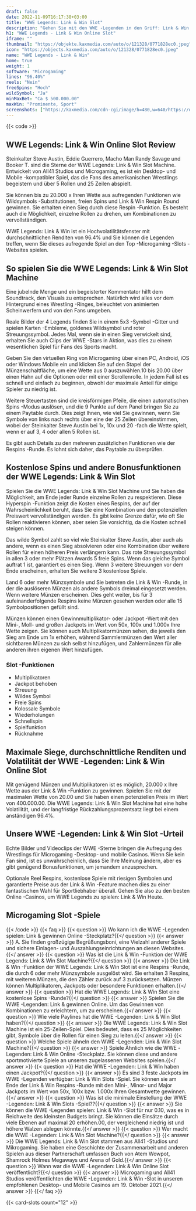 ```yaml
---
draft: false
date: 2022-11-09T16:17:38+03:00
title: "WWE Legends: Link & Win Slot"
description: "Gehen Sie mit den WWE -Legenden in den Griff: Link & Win in unserer vollständigen Bewertung des Gameplays, den Funktionen und wo man es mit dem besten Casino -Bonus spielen kann."
h1: "WWE Legends - Link & Win Online Slot"
iframe: ""
thumbnail: "https://objekte.kaxmedia.com/auto/o/121328/0771828ec0.jpeg"
icon: "https://objects.kaxmedia.com/auto/o/121328/0771828ec0.jpeg"
name: "WWE Legends - Link & Win"
home: true
weight: 1
software: "Microgaming"
lines: "96.40%"
reels: "Nein"
freeSpins: "Hoch"
wildSymbol: "Ja"
minMaxBet: "Ca $ 500.000.00"
maxWin: "Prominente, Sport"
screenshots: ["https://kaxmedia.com/cdn-cgi/image/h=480,w=640/https://objects.kaxmedia.com/auto/o/121331/4817022eee.jpeg"]
---
```


{{< code >}}<h2>WWE Legends: Link & Win Online Slot Review</h2><p>Steinkalter Steve Austin, Eddie Guerrero, Macho Man Randy Savage und Booker T. sind die Sterne der WWE Legends: Link & Win Slot Machine. Entwickelt von All41 Studios und Microgaming, es ist ein Desktop- und Mobile -kompatibler Spiel, das die Fans des amerikanischen Wrestlings begeistern und über 5 Rollen und 25 Zeilen abspielt.</p><p>Sie können bis zu 20.000 x Ihren Wette aus aufregenden Funktionen wie Wildsymbols -Substitutionen, freien Spins und Link & Win Respin Round gewinnen. Sie erhalten einen Sieg durch diese Respin -Funktion. Es besteht auch die Möglichkeit, einzelne Rollen zu drehen, um Kombinationen zu vervollständigen.</p><p>WWE Legends: Link & Win ist ein Hochvolatilitätsfenster mit durchschnittlichen Renditen von 96.4% und Sie können die Legenden treffen, wenn Sie dieses aufregende Spiel an den Top -Microgaming -Slots -Websites spielen.</p><h2>So spielen Sie die WWE Legends: Link & Win Slot Machine</h2><p>Eine jubelnde Menge und ein begeisterter Kommentator hilft dem Soundtrack, den Visuals zu entsprechen. Natürlich wird alles vor dem Hintergrund eines Wrestling -Ringes, beleuchtet von animierten Scheinwerfern und von den Fans umgeben.</p><p>Reale Bilder der 4 Legends finden Sie in einem 5x3 -Symbol -Gitter und spielen Karten -Embleme, goldenes Wildsymbol und roter Streuungssymbol. Jedes Mal, wenn sie in einen Sieg verwickelt sind, erhalten Sie auch Clips der WWE -Stars in Aktion, was dies zu einem wesentlichen Spiel für Fans des Sports macht.</p><p>Geben Sie den virtuellen Ring von Microgaming über einen PC, Android, iOS oder Windows Mobile ein und klicken Sie auf den Stapel der Münzenschaltfläche, um eine Wette aus 0 auszuwählen.10 bis 20.00 über einen Hahn auf die Optionen oder mit einer Scrollenrolle. In jedem Fall ist es schnell und einfach zu beginnen, obwohl der maximale Anteil für einige Spieler zu niedrig ist.</p><p>Weitere Steuertasten sind die kreisförmigen Pfeile, die einen automatischen Spins -Modus auslösen, und die 9 Punkte auf dem Panel bringen Sie zu einem Paytable durch. Dies zeigt Ihnen, wie viel Sie gewinnen, wenn Sie Symbole von links nach rechts über eine der 25 Zeilen übereinstimmen, wobei der Steinkalter Steve Austin bei 1x, 10x und 20 -fach die Wette spielt, wenn er auf 3, 4 oder allen 5 Rollen ist.</p><p>Es gibt auch Details zu den mehreren zusätzlichen Funktionen wie der Respins -Runde. Es lohnt sich daher, das Paytable zu überprüfen.</p><h2>Kostenlose Spins und andere Bonusfunktionen der WWE Legends: Link & Win Slot</h2><p>Spielen Sie die WWE Legends: Link & Win Slot Machine und Sie haben die Möglichkeit, am Ende jeder Runde einzelne Rollen zu respektieren. Diese Hyperspin -Funktion zeigt die Kosten eines Respins, der auf der Wahrscheinlichkeit beruht, dass Sie eine Kombination und den potenziellen Preiswert vervollständigen werden. Es gibt keine Grenze dafür, wie oft Sie Rollen reaktivieren können, aber seien Sie vorsichtig, da die Kosten schnell steigen können.</p><p>Das wilde Symbol zahlt so viel wie Steinkalter Steve Austin, aber auch als andere, wenn es einen Sieg absolvieren oder eine Kombination über weitere Rollen für einen höheren Preis verlängern kann. Das rote Streuungssymbol in allen 3 oder mehr Plätzen Awards 5 freie Spins. Wenn das gleiche Symbol auftrat 1 ist, garantiert es einen Sieg. Wenn 3 weitere Streuungen vor dem Ende erscheinen, erhalten Sie weitere 3 kostenlose Spiele.</p><p>Land 6 oder mehr Münzsymbole und Sie betreten die Link & Win -Runde, in der die auslöseren Münzen als andere Symbols dreimal eingesetzt werden.  Wenn weitere Münzen erscheinen. Dies geht weiter, bis für 3 aufeinanderfolgende Respins keine Münzen gesehen werden oder alle 15 Symbolpositionen gefüllt sind.</p><p>Münzen können einen Gewinnmultiplikator- oder Jackpot -Wert mit den Mini-, Moll- und großen Jackpots im Wert von 50x, 100x und 1.000x Ihre Wette zeigen. Sie können auch Multiplikatormünzen sehen, die jeweils den Sieg am Ende um 1x erhöhen, während Sammlermünzen den Wert aller sichtbaren Münzen zu sich selbst hinzufügen, und Zahlermünzen für alle anderen ihren eigenen Wert hinzufügen.</p><h3>
Slot -Funktionen</h3><ul>
<li></span>
Multiplikatoren</li>
<li></span>
Jackpot behoben</li>
<li></span>
Streuung</li>
<li></span>
Wildes Symbol</li>
<li></span>
Freie Spins</li>
<li></span>
Kolossale Symbole</li>
<li></span>
Wiederholungen</li>
<li></span>
Schnellspin</li>
<li></span>
Spielfunktion</li>
<li></span>
Rücknahme</li></ul><h2>Maximale Siege, durchschnittliche Renditen und Volatilität der WWE -Legenden: Link & Win Online Slot</h2><p>Mit genügend Münzen und Multiplikatoren ist es möglich, 20.000 x Ihre Wette aus der Link & Win -Funktion zu gewinnen. Spielen Sie mit der maximalen Wette von 20.00 und Sie haben einen potenziellen Preis im Wert von 400.000.00. Die WWE Legends: Link & Win Slot Machine hat eine hohe Volatilität, und der langfristige Rückzahlungsprozentsatz liegt bei einem anständigen 96.4%.</p><h2>Unsere WWE -Legenden: Link & Win Slot -Urteil</h2><p>Echte Bilder und Videoclips der WWE -Sterne bringen die Aufregung des Wrestlings für Microgaming -Desktop- und mobile Casinos. Wenn Sie kein Fan sind, ist es unwahrscheinlich, dass Sie Ihre Meinung ändern, aber es gibt genügend Bonusfunktionen, um jemandem anzusprechen.</p><p>Optionale Reel Respins, kostenlose Spiele mit riesigen Symbolen und garantierte Preise aus der Link & Win -Feature machen dies zu einer fantastischen Wahl für Sportliebhaber überall. Gehen Sie also zu den besten Online -Casinos, um WWE Legends zu spielen: Link & Win Heute.</p><h2>Microgaming Slot -Spiele</h2>

{{< /code >}}
{{< faq >}}
{{< question >}} Wo kann ich die WWE -Legenden spielen: Link & gewinnen Online -Steckplatz?{{</ question >}}
{{< answer >}} A. Sie finden großzügige Begrüßungsboni, eine Vielzahl anderer Spiele und sichere Einlagen- und Auszahlungseinrichtungen an diesen Websites.{{</ answer >}}
{{< question >}} Was ist die Link & Win -Funktion der WWE Legends: Link & Win Slot Machine?{{</ question >}}
{{< answer >}} Die Link & Win -Funktion der WWE Legends: Link & Win Slot ist eine Respins -Runde, die durch 6 oder mehr Münzsymbole ausgelöst wird. Sie erhalten 3 Respins, mit weiteren Münzen, die den Zähler zurück auf 3 zurücksetzen. Münzen können Multiplikatoren, Jackpots oder besondere Funktionen erhalten.{{</ answer >}}
{{< question >}} Hat die WWE Legends: Link & Win Slot eine kostenlose Spins -Runde?{{</ question >}}
{{< answer >}} Spielen Sie die WWE -Legenden: Link & gewinnen Online. Um das Gewinnen von Kombinationen zu erleichtern, um zu erscheinen.{{</ answer >}}
{{< question >}} Wie viele Paylines hat die WWE -Legenden: Link & Win Slot haben?{{</ question >}}
{{< answer >}} Die WWE Legends: Link & Win Slot Machine ist ein 25-Zeilen-Spiel. Dies bedeutet, dass es 25 Möglichkeiten gibt, Symbole über die Rollen für einen Sieg zu leiten.{{</ answer >}}
{{< question >}} Welche Spiele ähneln den WWE -Legenden: Link & Win Slot Machine?{{</ question >}}
{{< answer >}} Spiele Ähnlich wie die WWE -Legenden: Link & Win Online -Steckplatz. Sie können diese und andere sportmotivierte Spiele an unseren zugelassenen Websites spielen.{{</ answer >}}
{{< question >}} Hat die WWE -Legenden: Link & Win haben einen Jackpot?{{</ question >}}
{{< answer >}} Es sind 3 feste Jackpots im WWE -Legenden verfügbar: Link & Win Slots -Spiel. Sie können sie am Ende der Link & Win Respins -Runde mit den Mini-, Minor- und Major Jackpots im Wert von 50x, 100x bzw. 1.000x Ihren Gesamtwette gewinnen.{{</ answer >}}
{{< question >}} Was ist die minimale Einstellung der WWE -Legenden: Link & Win Slots -Spiel??{{</ question >}}
{{< answer >}} Sie können die WWE -Legenden spielen: Link & Win -Slot für nur 0.10, was es in Reichweite des kleinsten Budgets bringt. Sie können die Einsätze durch viele Ebenen auf maximal 20 erhöhen.00, der vergleichend niedrig ist und höhere Walzen ablegen könnte.{{</ answer >}}
{{< question >}} Wer macht die WWE -Legenden: Link & Win Slot Machine?{{</ question >}}
{{< answer >}} Die WWE Legends: Link & Win Slot stammen aus All41 -Studios und Mikrogaming. Sie haben eine Geschichte der Zusammenarbeit und anderen Spielen aus dieser Partnerschaft umfassen Buch von Atem Wowpot, Shamrock Holmes Megaways und Arena of Gold.{{</ answer >}}
{{< question >}} Wann war die WWE -Legenden: Link & Win Online Slot veröffentlicht?{{</ question >}}
{{< answer >}} Microgaming und All41 Studios veröffentlichten die WWE -Legenden: Link & Win -Slot in unseren empfohlenen Desktop- und Mobile Casinos am 19. Oktober 2021.{{</ answer >}}
{{</ faq >}}

 {{< card-slots count="12" >}}